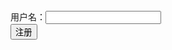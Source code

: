 <!DOCTYPE html>
<html lang="en">
<head>
    <meta charset="UTF-8">
    <title>Title</title>
    <script>
        function showTips(spanID,msg) {
            var span = document.getElementById(spanID);
            span.innerHTML = msg;
        }
        function checkUsername() {
            var uValue = document.getElementById("username").value;
//          alert(uValue);
            var span = document.getElementById("span_username");
            if (uValue.length < 6){
                span.innerHTML = "抱歉，太短了。"
            }else{
                span.innerHTML = "可以了。"
            }
        }
        function checkForm() {
            var flag = checkUsername();
            return flag;
        }
    </script>
</head>
<body>
    <form action="../images/03.jpg" onsubmit="return checkForm()">
        用户名：<input type="text" id="username" onblur="checkUsername()" onfocus="showTips('span_username','用户名不得少于六位')" onkeyup="checkUsername()"/><span id="span_username"></span><br/>
        <input type="submit" value="注册">
    </form>
</body>
</html>
